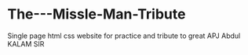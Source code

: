 # The---Missle-Man-Tribute
Single page html css website for practice and tribute to great APJ Abdul KALAM SIR 
